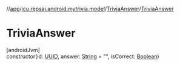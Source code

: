 //[app](../../../index.md)/[icu.repsaj.android.mytrivia.model](../index.md)/[TriviaAnswer](index.md)/[TriviaAnswer](-trivia-answer.md)

# TriviaAnswer

[androidJvm]\
constructor(id: [UUID](https://developer.android.com/reference/kotlin/java/util/UUID.html),
answer: [String](https://kotlinlang.org/api/latest/jvm/stdlib/kotlin/-string/index.html) =
&quot;&quot;,
isCorrect: [Boolean](https://kotlinlang.org/api/latest/jvm/stdlib/kotlin/-boolean/index.html))
